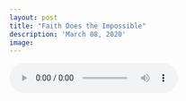 ```yaml
---
layout: post
title: "Faith Does the Impossible"
description: 'March 08, 2020'
image:
---
```


<audio controls>
  <source src="http://docs.google.com/uc?export=open&id=1Sr_HACl9oR7kLe_Yjcv8seVjheeVjhwR" type="audio/mp3">
Your browser does not support the audio element.
</audio>
